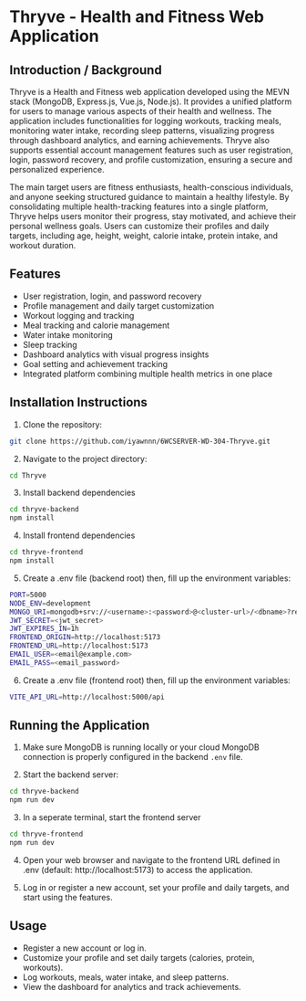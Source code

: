 # Thryve - Health and Fitness Web Application

## Introduction / Background
Thryve is a Health and Fitness web application developed using the MEVN stack (MongoDB, Express.js, Vue.js, Node.js). It provides a unified platform for users to manage various aspects of their health and wellness. The application includes functionalities for logging workouts, tracking meals, monitoring water intake, recording sleep patterns, visualizing progress through dashboard analytics, and earning achievements. Thryve also supports essential account management features such as user registration, login, password recovery, and profile customization, ensuring a secure and personalized experience.

The main target users are fitness enthusiasts, health-conscious individuals, and anyone seeking structured guidance to maintain a healthy lifestyle. By consolidating multiple health-tracking features into a single platform, Thryve helps users monitor their progress, stay motivated, and achieve their personal wellness goals. Users can customize their profiles and daily targets, including age, height, weight, calorie intake, protein intake, and workout duration.

## Features
- User registration, login, and password recovery  
- Profile management and daily target customization  
- Workout logging and tracking  
- Meal tracking and calorie management  
- Water intake monitoring  
- Sleep tracking  
- Dashboard analytics with visual progress insights  
- Goal setting and achievement tracking  
- Integrated platform combining multiple health metrics in one place  

## Installation Instructions
1. Clone the repository:
```bash
git clone https://github.com/iyawnnn/6WCSERVER-WD-304-Thryve.git
```

2. Navigate to the project directory:
```bash
cd Thryve
```

3. Install backend dependencies
```bash
cd thryve-backend
npm install
```

4. Install frontend dependencies
```bash
cd thryve-frontend
npm install
```

5. Create a .env file (backend root) then, fill up the environment variables:
```bash
PORT=5000
NODE_ENV=development
MONGO_URI=mongodb+srv://<username>:<password>@<cluster-url>/<dbname>?retryWrites=true&w=majority&appName=<appName>
JWT_SECRET=<jwt_secret>
JWT_EXPIRES_IN=1h
FRONTEND_ORIGIN=http://localhost:5173
FRONTEND_URL=http://localhost:5173
EMAIL_USER=<email@example.com>
EMAIL_PASS=<email_password>
```
6. Create a .env file (frontend root) then, fill up the environment variables:
```bash
VITE_API_URL=http://localhost:5000/api
```

## Running the Application

1. Make sure MongoDB is running locally or your cloud MongoDB connection is properly configured in the backend `.env` file.

2. Start the backend server:
```bash
cd thryve-backend
npm run dev
```

3. In a seperate terminal, start the frontend server
```bash
cd thryve-frontend
npm run dev
```

4. Open your web browser and navigate to the frontend URL defined in .env (default: http://localhost:5173) to access the application.

3. Log in or register a new account, set your profile and daily targets, and start using the features.

## Usage
- Register a new account or log in.
- Customize your profile and set daily targets (calories, protein, workouts).
- Log workouts, meals, water intake, and sleep patterns.
- View the dashboard for analytics and track achievements.